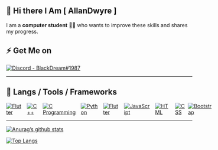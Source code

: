 ## 👋 Hi there I Am [ AllanDwyre ]

I am a **computer student** :technologist: who wants to improve these skills and shares my progress.

## :zap: Get Me on 

<div align='left' style="display: flex; justify-content: space-between;">
	<a href='#'>
	<img src='https://img.shields.io/badge/Discord-BlackDream%231987-7289DA?logo=discord&logoColor=7289DA&labelColor=000' alt='Discord - BlackDream#1987'>
	</a>
</div>

<hr>

## 🔧 Langs / Tools / Frameworks


<div align='left' style="display: flex; justify-content: space-between;">
	<!-- Programming Languages. -->
  <a href=''>
		<img src='https://img.shields.io/badge/code-c%23-%23239120.svg?style=for-the-badge&logo=c-sharp&labelColor=black' alt='Flutter'>
	</a>
	&emsp;
	<a href='#'>
		<img src='https://img.shields.io/badge/code-c%2B%2B-00599C?logoWidth=30&labelColor=black&style=for-the-badge&logo=c%2B%2B' alt='C++'>
	</a>
	&emsp;
	<a href='#'>
		<img src='https://img.shields.io/badge/code-c%20programming-A8B9CC?logoWidth=30&labelColor=black&style=for-the-badge&logo=c' alt='C Programming'>
	</a>
	&emsp;
	<a href='https://www.python.org/'>
		<img src='https://img.shields.io/badge/code-python-007396?logoWidth=30&labelColor=black&style=for-the-badge&logo=python' alt='Python'>
	</a>
	&emsp;
  <a href=''>
		<img src='https://img.shields.io/badge/framework-Flutter-%2302569B.svg?style=for-the-badge&logo=Flutter&labelColor=black' alt='Flutter'>
	</a>
	&emsp;
	<a href='https://developer.mozilla.org/en-US/docs/Web/JavaScript'>
		<img src='https://img.shields.io/badge/code-javascript-F7DF1E?logo=javascript&logoWidth=30&labelColor=black&style=for-the-badge' alt='JavaScript'>
	</a>
	&emsp;
	<a href='https://developer.mozilla.org/en-US/docs/Web/HTML'>
		<img src='https://img.shields.io/badge/code-html-E34F26?logo=html5&logoWidth=30&labelColor=black&style=for-the-badge' alt='HTML'>
	</a>
	&emsp;
	<a href='https://developer.mozilla.org/en-US/docs/Web/CSS'>
		<img src='https://img.shields.io/badge/code-css-1572B6?logo=css3&logoWidth=30&labelColor=black&style=for-the-badge&logoColor=1572B6' alt='CSS'>
	</a>
	&ensp;
	<a href='https://getbootstrap.com/'>
		<img src='https://img.shields.io/badge/tools-bootstrap-563D7C?logo=bootstrap&logoWidth=30&labelColor=black&style=for-the-badge' alt='Bootstrap'>
	</a>
	&emsp;
</div>

<hr>

[![Anurag’s github stats](https://github-readme-stats.vercel.app/api?username=AllanDwyre)](https://github.com/AllanDwyre)

[![Top Langs](https://github-readme-stats.vercel.app/api/top-langs/?username=AllanDwyre&layout=compact)](https://github.com/AllanDwyre)
